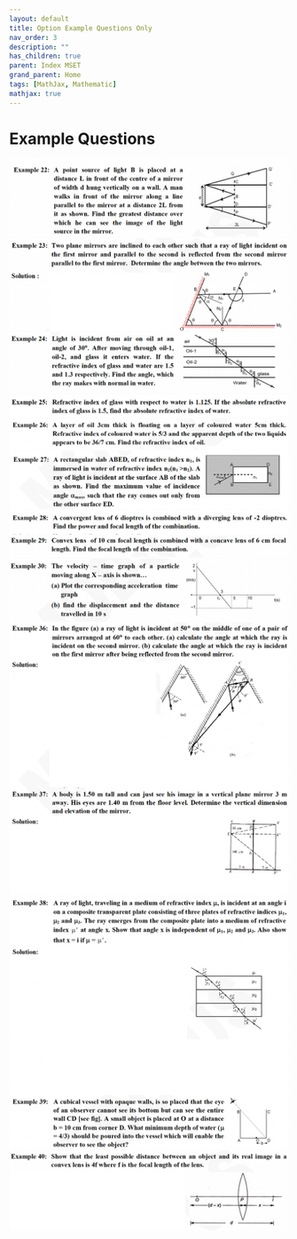 ```yaml
---
layout: default
title: Option Example Questions Only
nav_order: 3
description: ""
has_children: true
parent: Index MSET
grand_parent: Home
tags: [MathJax, Mathematic]
mathjax: true
---
```


# Example Questions

<img src="./images/optics-ex22.png"/>

<img src="./images/optics-ex23.png"/>


<img src="./images/optics-ex24.png"/>



<img src="./images/optics-ex25.png"/>


<img src="./images/optics-ex26.png"/>

<img src="./images/optics-ex27.png"/>


<img src="./images/optics-ex28.png"/>


<img src="./images/optics-ex29.png"/>


<img src="./images/optics-ex30.png"/>

<img src="./images/optics-ex36-37.png"/>

<img src="./images/optics-ex38-39.png"/>


<img src="./images/optics-ex40.png"/>